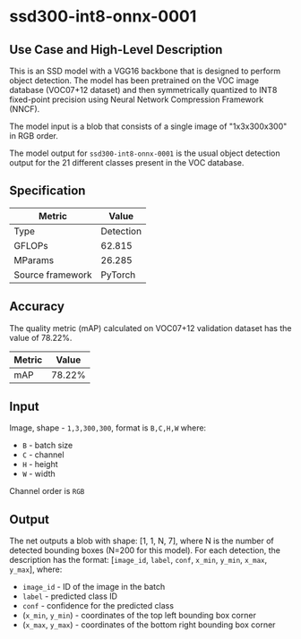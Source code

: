# ssd300-int8-onnx-0001

## Use Case and High-Level Description

This is an SSD model with a VGG16 backbone that is designed to perform object detection. The model has been pretrained on the VOC image database (VOC07+12 dataset) and then symmetrically quantized to INT8 fixed-point precision using Neural Network Compression Framework (NNCF).

The model input is a blob that consists of a single image of "1x3x300x300" in RGB order.

The model output for `ssd300-int8-onnx-0001` is the usual object detection output for the 21 different classes present in the VOC database.

## Specification

| Metric            | Value         |
|-------------------|---------------|
| Type              | Detection |
| GFLOPs            | 62.815 |
| MParams           | 26.285 |
| Source framework  | PyTorch    |

## Accuracy

The quality metric (mAP) calculated on VOC07+12 validation dataset has the value of 78.22%.

| Metric                    | Value         |
|---------------------------|---------------|
| mAP |         78.22% |

## Input

Image, shape - `1,3,300,300`, format is `B,C,H,W` where:

- `B` - batch size
- `C` - channel
- `H` - height
- `W` - width

Channel order is `RGB`

## Output

The net outputs a blob with shape: [1, 1, N, 7], where N is the number of detected bounding boxes (N=200 for this model). For each detection, the description has the format: [`image_id`, `label`, `conf`, `x_min`, `y_min`, `x_max`, `y_max`], where:

- `image_id` - ID of the image in the batch
- `label` - predicted class ID
- `conf` - confidence for the predicted class
- (`x_min`, `y_min`) - coordinates of the top left bounding box corner
- (`x_max`, `y_max`) - coordinates of the bottom right bounding box corner
